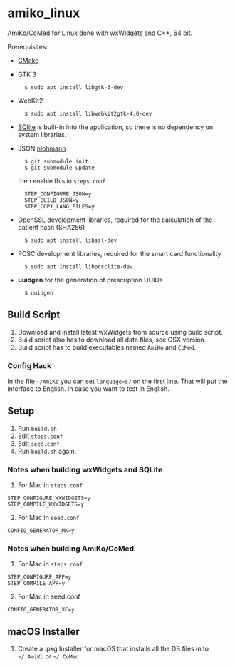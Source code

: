 # amiko_linux
AmiKo/CoMed for Linux done with wxWidgets and C++, 64 bit.

Prerequisites:

- [CMake](https://cmake.org/)

- GTK 3

        $ sudo apt install libgtk-3-dev

- WebKit2

        $ sudo apt install libwebkit2gtk-4.0-dev

- [SQlite](https://www.sqlite.org/) is built-in into the application, so there is no dependency on system libraries.

- JSON [nlohmann](https://github.com/nlohmann/json)

        $ git submodule init
        $ git submodule update

    then enable this in `steps.conf`

        STEP_CONFIGURE_JSON=y
        STEP_BUILD_JSON=y
        STEP_COPY_LANG_FILES=y

- OpenSSL development libraries, required for the calculation of the patient hash (SHA256)

        $ sudo apt install libssl-dev

- PCSC development libraries, required for the smart card functionality

        $ sudo apt install libpcsclite-dev

- **uuidgen** for the generation of prescription UUIDs

        $ uuidgen

## Build Script
1. Download and install latest wxWidgets from source using build script.
2. Build script also has to download all data files, see OSX version.
3. Build script has to build executables named `AmiKo` and `CoMed`.

### Config Hack
In the file `~/AmiKo` you can set `language=57` on the first line. That will put the interface to English. In case you want to test in English.

## Setup
1. Run `build.sh`
2. Edit `steps.conf`
3. Edit `seed.conf`
4. Run `build.sh` again.

### Notes when building wxWidgets and SQLite
1. For Mac in `steps.conf`
```
STEP_CONFIGURE_WXWIDGETS=y
STEP_COMPILE_WXWIDGETS=y
```
2. For Mac in `seed.conf`
```
CONFIG_GENERATOR_MK=y
```
### Notes when building AmiKo/CoMed
1. For Mac in `steps.conf`
```
STEP_CONFIGURE_APP=y
STEP_COMPILE_APP=y
```
2. For Mac in seed.conf
```
CONFIG_GENERATOR_XC=y
```

## macOS Installer
1. Create a .pkg Installer for macOS that installs all the DB files in to `~/.AmiKo` or `~/.CoMed`

